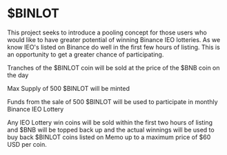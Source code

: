 # $BINLOT
This project seeks to introduce a pooling concept for those users who would like to have greater potential of winning Binance IEO lotteries. As we know IEO's listed on Binance do well in the first few hours of listing. This is an opportunity to get a greater chance of participating.


Tranches of the $BINLOT coin will be sold at the price of the $BNB coin on the day


Max Supply of 500 $BINLOT will be minted


Funds from the sale of 500 $BINLOT will be used to participate in monthly Binance IEO Lottery


Any IEO Lottery win coins will be sold within the first two hours of listing and  $BNB will be topped back up and the actual winnings will be used to buy back $BINLOT coins listed on Memo up to a maximum price of $60 USD per coin.
